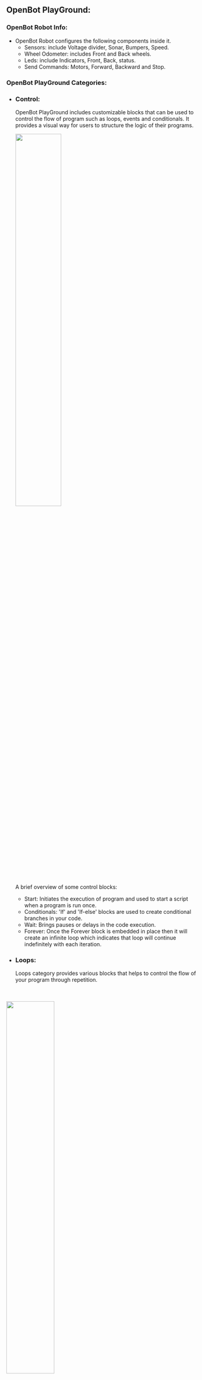 ## OpenBot PlayGround:

### OpenBot Robot Info:
- OpenBot Robot configures the following components inside it.
     - Sensors: include Voltage divider, Sonar, Bumpers, Speed.
     - Wheel Odometer: includes Front and Back wheels.
     - Leds: include Indicators, Front, Back, status.
     - Send Commands: Motors, Forward, Backward and Stop.

### OpenBot PlayGround Categories:

- ### Control:

  OpenBot PlayGround includes customizable blocks that can be used to control the flow of program such as loops, events and conditionals. It provides a visual way for users to structure the logic of their programs.
  
    <img src="../../../../docs/images/playground_blockly_newControl.png" height="50%" width="50%"/>

    A brief overview of some control blocks:
    - Start: Initiates the execution of program and used to start a script when a program is run once.
    - Conditionals: 'If' and 'If-else' blocks are used to create conditional branches in your code.
    - Wait: Brings pauses or delays in the code execution.
    - Forever: Once the Forever block is embedded in place then it will create an infinite loop which indicates that loop will continue indefinitely with each iteration.

- ### Loops:

  Loops category provides various blocks that helps to control the flow of your program through repetition.
<br>
<br>
     <img src="../../../../docs/images/Playground_blockly_newLoops.png" height="50%" width="50%"/>
  <br>
  <br>

  Some loop blocks examples are listed here below:

  - Repeat: The "Repeat" block enables you to define the number of iterations for a set of blocks to be executed.
  - While: The "While" block continues executing a set of blocks as long as a specified condition remains true.

- ### Operators:

  Operators allow you to perform several operations or calculations within your program.All the Operator blocks allow you to build complex expressions and conditions according to the requirement.
<br>
<br>
  <img src="../../../../docs/images/playground_operator_blocks.png" height="50%" width="50%"/>
  <br>
  <br>

  Here are some common types of operators that you might find in OpenBot PlayGround:

   - Arithmetic: Addition, subtraction, multiplication, division, and other arithmetic operations are available in this category.
   - Math Operators: Blocks like "Power," "Square Root," and "Random Fraction" are used to perform more advanced mathematical computations.


- ### Variables:

  Variables are used for data storage within your blocks and inside variables category blocks allow you to declare, set, change and manipulate variables.The concept of variables in OpenBot PlayGround help you to manage and manipulate data in your programs.
<br>
<br>
  <img src="../../../../docs/images/playground_variable_blocks.png" height="50%" width="50%"/>
  <br>
  <br>

  Have a look on some Variable block examples:

   - Set: Set Variable block is going to assign a value to a variable.
   - Change: It will help you to modify the value of an existing variable.

- ### Lights:

  Lights are another type of category that is provided by OpenBot PlayGround which helps to make the use of indicators and can set the values of brightness dynamically.
<br>
<br>
  <img src="../../../../docs/images/playground_light_blocks.png" height="50%" width="50%"/>
  <br> 
  <br>

  Below are some examples:

    - Indicators: Block used to enable indicators by turning them ON/OFF.
    - Brightness: used to set the brightness of tail and head LED by taking dynamic values.
  <br>
  <br>
  NOTE: Keeping the brightness at zero will make the brightness mode OFF and if the brightness is at the highest point ie.100 will turn ON the brightness mode.

- ### Controller:

  Certainly! When selecting a mode within the controller block, it will be applied uniformly across all other fragments within the OpenBot robot app.
<br>
<br>
  <img src="../../../../docs/images/playground_controller_blocks.png" height="50%" width="50%"/>
  <br>
  <br>

  Below are the examples of Controller Block:

    - Switch Controller: It helps you to choose the Controller method by either Gamepad or Phone.
    - Drive Mode: It helps you to switch the Drive Mode by either Joystick or Game or dual.
  <br>
  <br>
  
   <p style="color:yellow ">TIP: If you are selecting Phone as a controller then you can have only Dual as your static drive mode.  </p>

- ### Sound:

  Sound blocks allow you to play the sound with any mode and at any speed.
<br>
<br>
  <img src="../../../../docs/images/playground_sound_blocks.png" height="50%" width="50%"/>
  <br>
  <br>

  Let's have some examples:

    - Playsound Speed: Helps you to play the sound as slow, medium and fast. 
    - Playsound Mode: Helps you to play the sound from any mode you want.

- ### Sensors:
 
  Sensors are the blocks which are going to return different readings for OpenBot condition and environment status .
<br>
<br>
  <img src="../../../../docs/images/playground_sensors-block.png" height="50%" width="50%"/>
  <br>
  <br>

  Overview:
   - Phone Sensors: Help to measure Gyroscope,Acceleration, and Magnetic readings at different axis(3-Dimensional). 
   - Car Sensors: Help to provide the different readings like Sonar, Speed. Also, it will check if bumper gets collide with an obstacle.

- ### Movement:

  As the name suggests it is responsible for the movement of Robot at any speed and in any direction and the speed limit is 0-255.
<br>
<br>
  <img src="../../../../docs/images/playground_movement_blocks.png" height="50%" width="50%"/>
  <br>
  <br>
  
  Let's have some examples:

    - Set speed: Helps to set the speed as slow, medium and fast.
    - Move: Helps to make the movement in forward or backward and left or right direction at required speed.
  <br>
  <br>

  Key Points:
  - if the left speed value is set lower than the right, the robot will move counterclockwise, or vice versa.
  - If you equalize the left and right speeds, it will move straight.
  - Setting a positive value on the left and a negative value on the right will cause the robot to spin.


### Artificial Intelligence(AI):
  OpenBot Playground provides another important block named Artificial Intelligence which further configures many features such as Object Tracking, Autopilot, Point Goal Navigation.

  <img src="../../../../docs/images/playground_ai_blocks.png" height="50%" width="50%"/>
<br>
  
Lets understand this concept by some examples of blocks:
   - Object Tracking: Its primary function revolves around detecting objects. This AI fragment allows you to pick any object for tracking. Depending on your phone's performance, you have the flexibility to choose an object detector model. By default, this block comes equipped with the "MobileNetV1-300" model. Additionally, you have the option to manually add any model of your choice.
<br>
<br>
    <p style="color: yellow"> TIP: If you've incorporated an external modal, ensure to enable AutoSync in the playground. This feature will assist you in verifying the availability and successful download of the modal.</p>


   - AutoPilot: This snippet is also available through OpenBot Playground, utilizing data collection, wherein a pre-trained dataset (ML model CIL-Mobile-Cmd) is already integrated. Subsequently, the camera fragment is displayed on the screen, initiating the tracking of the captured path.


   - Point Goal Navigation: The primary objective of this block is to reach a designated point through navigation. You can configure the forward and left values in 3-dimensional view using the navigation models within it. When the project is executed on a phone, the point navigation fragment will be displayed on the screen with an Augmented Reality (AR) view. Subsequently, the robot will initiate movement until it successfully reaches the goal.

###  Advanced Artificial Intelligence(AI):
  OpenBotPlayground comes with some advancements in it and this Advanced Artificial Intelligence(AI)  is another important block inside it.

  <img src="../../../../docs/images/advanced_ai_blocks.png" height="50%" width="50%"/>
<br>
<br>
    Multiple Detection Block:

- This advanced module is designed for object tracking, accommodating various classes such as a person, car, book, traffic light, etc. The identification of the object is carried out by the integrated AI model. The functionality of this module is contingent upon the specified conditions.


- The block is designed to enable multiple object detections, initializing the process for the specified class. Once the chosen class is detected, the robot will execute all tasks outlined in the subsequent 'do' statement. If the specified class is not detected within the defined number of continuous frames, the robot will proceed to execute the tasks specified in the subsequent 'do' statement. The block can be use multiple times within the playground for different classes as well. 


